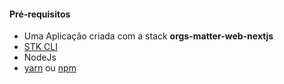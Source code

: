 #### **Pré-requisitos**

- Uma Aplicação criada com a stack **orgs-matter-web-nextjs**
- [STK CLI](https://stackspot.com/downloads)
- NodeJs
- [yarn](https://classic.yarnpkg.com/lang/en/docs/install/#mac-stable) ou [npm](https://nodejs.org/en/)